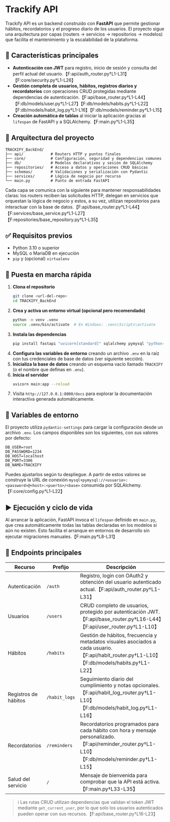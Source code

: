 # Trackify API

Trackify API es un backend construido con **FastAPI** que permite gestionar hábitos, recordatorios y el progreso diario de los usuarios. El proyecto sigue una arquitectura por capas (routers → servicios → repositorios → modelos) que facilita el mantenimiento y la escalabilidad de la plataforma.

## 🚀 Características principales
- **Autenticación con JWT** para registro, inicio de sesión y consulta del perfil actual del usuario.【F:api/auth_router.py†L1-L31】【F:core/security.py†L1-L26】
- **Gestión completa de usuarios, hábitos, registros diarios y recordatorios** con operaciones CRUD protegidas mediante dependencias de autenticación.【F:api/base_router.py†L1-L44】【F:db/models/user.py†L1-L27】【F:db/models/habits.py†L1-L22】【F:db/models/habit_log.py†L1-L16】【F:db/models/reminder.py†L1-L15】
- **Creación automática de tablas** al iniciar la aplicación gracias al `lifespan` de FastAPI y a SQLAlchemy.【F:main.py†L1-L35】

## 🧱 Arquitectura del proyecto
```
TRACKIFY_BackEnd/
├── api/            # Routers HTTP y puntos finales
├── core/           # Configuración, seguridad y dependencias comunes
├── db/             # Modelos declarativos y sesión de SQLAlchemy
├── repositories/   # Acceso a datos y operaciones CRUD básicas
├── schemas/        # Validaciones y serialización con Pydantic
├── services/       # Lógica de negocio por recurso
└── main.py         # Punto de entrada FastAPI
```

Cada capa se comunica con la siguiente para mantener responsabilidades claras: los routers reciben las solicitudes HTTP, delegan en servicios que orquestan la lógica de negocio y estos, a su vez, utilizan repositorios para interactuar con la base de datos.【F:api/base_router.py†L1-L44】【F:services/base_service.py†L1-L27】【F:repositories/base_repository.py†L1-L35】

## ✅ Requisitos previos
- Python 3.10 o superior
- MySQL o MariaDB en ejecución
- `pip` y (opcional) `virtualenv`

## 🔧 Puesta en marcha rápida
1. **Clona el repositorio**
   ```bash
   git clone <url-del-repo>
   cd TRACKIFY_BackEnd
   ```
2. **Crea y activa un entorno virtual (opcional pero recomendado)**
   ```bash
   python -m venv .venv
   source .venv/bin/activate  # En Windows: .venv\Scripts\activate
   ```
3. **Instala las dependencias**
   ```bash
   pip install fastapi "uvicorn[standard]" sqlalchemy pymysql "python-jose[cryptography]" "passlib[bcrypt]" pydantic-settings
   ```
4. **Configura las variables de entorno** creando un archivo `.env` en la raíz con tus credenciales de base de datos (ver siguiente sección).
5. **Inicializa la base de datos** creando un esquema vacío llamado `TRACKIFY` (o el nombre que definas en `.env`).
6. **Inicia el servidor**
   ```bash
   uvicorn main:app --reload
   ```
7. Visita `http://127.0.0.1:8000/docs` para explorar la documentación interactiva generada automáticamente.

## 🔐 Variables de entorno
El proyecto utiliza `pydantic-settings` para cargar la configuración desde un archivo `.env`. Los campos disponibles son los siguientes, con sus valores por defecto:
```env
DB_USER=root
DB_PASSWORD=1234
DB_HOST=localhost
DB_PORT=3306
DB_NAME=TRACKIFY
```
Puedes ajustarlos según tu despliegue. A partir de estos valores se construye la URL de conexión `mysql+pymysql://<usuario>:<password>@<host>:<puerto>/<base>` consumida por SQLAlchemy.【F:core/config.py†L1-L22】

## ▶️ Ejecución y ciclo de vida
Al arrancar la aplicación, FastAPI invoca el `lifespan` definido en `main.py`, que crea automáticamente todas las tablas declaradas en los modelos si aún no existen. Esto facilita el arranque en entornos de desarrollo sin ejecutar migraciones manuales.【F:main.py†L8-L31】

## 📡 Endpoints principales
| Recurso | Prefijo | Descripción |
|---------|---------|-------------|
| Autenticación | `/auth` | Registro, login con OAuth2 y obtención del usuario autenticado actual.【F:api/auth_router.py†L1-L31】 |
| Usuarios | `/users` | CRUD completo de usuarios, protegido por autenticación JWT.【F:api/base_router.py†L16-L44】【F:api/user_router.py†L1-L10】 |
| Hábitos | `/habits` | Gestión de hábitos, frecuencia y metadatos visuales asociados a cada usuario.【F:api/habit_router.py†L1-L10】【F:db/models/habits.py†L1-L22】 |
| Registros de hábitos | `/habit_logs` | Seguimiento diario del cumplimiento y notas opcionales.【F:api/habit_log_router.py†L1-L10】【F:db/models/habit_log.py†L1-L16】 |
| Recordatorios | `/reminders` | Recordatorios programados para cada hábito con hora y mensaje personalizado.【F:api/reminder_router.py†L1-L10】【F:db/models/reminder.py†L1-L15】 |
| Salud del servicio | `/` | Mensaje de bienvenida para comprobar que la API está activa.【F:main.py†L33-L35】 |

> ℹ️ Las rutas CRUD utilizan dependencias que validan el token JWT mediante `get_current_user`, por lo que solo los usuarios autenticados pueden operar con sus recursos.【F:api/base_router.py†L16-L23】
